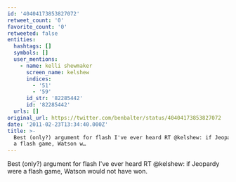```yaml
---
id: '40404173853827072'
retweet_count: '0'
favorite_count: '0'
retweeted: false
entities:
  hashtags: []
  symbols: []
  user_mentions:
    - name: kelli shewmaker
      screen_name: kelshew
      indices:
        - '51'
        - '59'
      id_str: '82285442'
      id: '82285442'
  urls: []
original_url: https://twitter.com/benbalter/status/40404173853827072
date: '2011-02-23T13:34:40.000Z'
title: >-
  Best (only?) argument for flash I've ever heard RT @kelshew: if Jeopardy were
  a flash game, Watson w…
---
```


Best (only?) argument for flash I've ever heard RT @kelshew: if Jeopardy were a flash game, Watson would not have won.